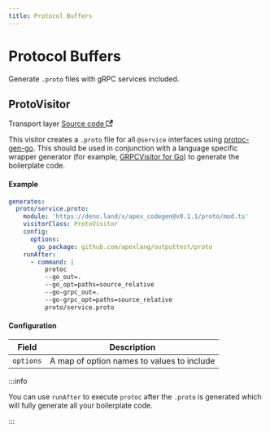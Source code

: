 ```yaml
---
title: Protocol Buffers
---
```


# Protocol Buffers

Generate `.proto` files with gRPC services included.

## ProtoVisitor

<p>
  <span className="badgeDarkBlue">Transport layer</span>
  <a href="https://github.com/apexlang/codegen/blob/main/src/proto/proto_visitor.ts" target="_blank" rel="noopener noreferrer">Source code <svg width="13.5" height="13.5" aria-hidden="true" viewBox="0 0 24 24" class="iconExternalLink_node_modules-@docusaurus-theme-classic-lib-theme-Icon-ExternalLink-styles-module"><path fill="currentColor" d="M21 13v10h-21v-19h12v2h-10v15h17v-8h2zm3-12h-10.988l4.035 4-6.977 7.07 2.828 2.828 6.977-7.07 4.125 4.172v-11z"></path></svg></a>
</p>

This visitor creates a `.proto` file for all `@service` interfaces using [protoc-gen-go](https://grpc.io/docs/languages/go/quickstart/). This should be used in conjunction with a language specific wrapper generator (for example, [GRPCVisitor for Go](go#grpcvisitor)) to generate the boilerplate code.

#### Example

```yaml
generates:
  proto/service.proto:
    module: 'https://deno.land/x/apex_codegen@v0.1.1/proto/mod.ts'
    visitorClass: ProtoVisitor
    config:
      options:
        go_package: github.com/apexlang/outputtest/proto
    runAfter:
      - command: |
          protoc
          --go_out=.
          --go_opt=paths=source_relative
          --go-grpc_out=.
          --go-grpc_opt=paths=source_relative
          proto/service.proto
```

#### Configuration

| Field                   | Description                                   |
| ----------------------- | --------------------------------------------- |
| `options`               | A map of option names to values to include    |

:::info

You can use `runAfter` to execute `protoc` after the `.proto` is generated which will fully generate all your boilerplate code.

:::